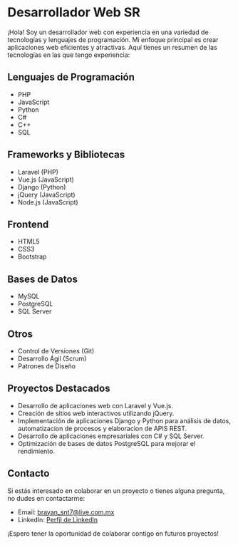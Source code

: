 #  Desarrollador Web SR

¡Hola! Soy un desarrollador web con experiencia en una variedad de tecnologías y lenguajes de programación. Mi enfoque principal es crear aplicaciones web eficientes y atractivas. Aquí tienes un resumen de las tecnologías en las que tengo experiencia:

## Lenguajes de Programación
- PHP
- JavaScript
- Python
- C#
- C++
- SQL

## Frameworks y Bibliotecas
- Laravel (PHP)
- Vue.js (JavaScript)
- Django (Python)
- jQuery (JavaScript)
- Node.js (JavaScript)

## Frontend
- HTML5
- CSS3
- Bootstrap

## Bases de Datos
- MySQL
- PostgreSQL
- SQL Server

## Otros
- Control de Versiones (Git)
- Desarrollo Ágil (Scrum)
- Patrones de Diseño

## Proyectos Destacados
- Desarrollo de aplicaciones web con Laravel y Vue.js.
- Creación de sitios web interactivos utilizando jQuery.
- Implementación de aplicaciones Django y Python para análisis de datos, automatizacion de procesos y elaboracion de APIS REST.
- Desarrollo de aplicaciones empresariales con C# y SQL Server.
- Optimización de bases de datos PostgreSQL para mejorar el rendimiento.

## Contacto
Si estás interesado en colaborar en un proyecto o tienes alguna pregunta, no dudes en contactarme:

- Email: brayan_snt7@live.com.mx
- LinkedIn: [Perfil de LinkedIn](https://www.linkedin.com/in/brayan-gonzalez-0425/)

¡Espero tener la oportunidad de colaborar contigo en futuros proyectos!
